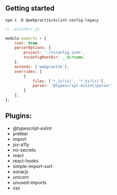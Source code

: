 ## Getting started

`npm i -D @webpractik/eslint-config-legacy`

``` js
// .eslintrc.js

module.exports = {
    root: true,
    parserOptions: {
        project: './tsconfig.json',
        tsconfigRootDir: __dirname,
    },
    extends: ['webpractik'],
    overrides: [
        { 
            files: ['*.js?(x)', '*.ts?(x)'], 
            parser: '@typescript-eslint/parser' 
        }
    ],
};
```


## Plugins:

- @typescript-eslint
- prettier
- import
- jsx-a11y
- no-secrets
- react
- react-hooks
- simple-import-sort
- sonarjs
- unicorn
- unused-imports
- xss
